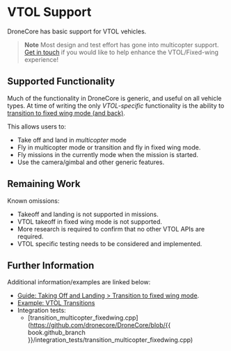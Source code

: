 # VTOL Support

DroneCore has basic support for VTOL vehicles. 

> **Note** Most design and test effort has gone into multicopter support. 
> [Get in touch](../README.md#getting-help) if you would like to help enhance the VTOL/Fixed-wing experience! 

## Supported Functionality

Much of the functionality in DroneCore is generic, and useful on all vehicle types. 
At time of writing the only *VTOL-specific* functionality is the ability to 
[transition to fixed wing mode (and back)](../guide/taking_off_landing.html#transition_vtol).

This allows users to:

- Take off and land in *multicopter* mode
- Fly in multicopter mode or transition and fly in fixed wing mode. 
- Fly missions in the currently mode when the mission is started.
- Use the camera/gimbal and other generic features.


## Remaining Work

Known omissions:
- Takeoff and landing is not supported in missions.
- VTOL takeoff in fixed wing mode is not supported.
- More research is required to confirm that no other VTOL APIs are required. 
- VTOL specific testing needs to be considered and implemented.


## Further Information

Additional information/examples are linked below:

* [Guide: Taking Off and Landing > Transition to fixed wing mode](../guide/taking_off_landing.html#transition_vtol).
* [Example: VTOL Transitions](../examples/transition_vtol_fixed_wing.md)
* Integration tests:
  * [transition_multicopter_fixedwing.cpp](https://github.com/dronecore/DroneCore/blob/{{ book.github_branch }}/integration_tests/transition_multicopter_fixedwing.cpp)

